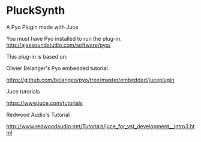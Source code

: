# PluckSynth
A Pyo Plugin made with Juce


You must have Pyo installed to run the plug-in. http://ajaxsoundstudio.com/software/pyo/

This plug-in is based on:

Olivier Bélanger's Pyo embedded tutorial.

https://github.com/belangeo/pyo/tree/master/embedded/juceplugin

Juce tutorials

https://www.juce.com/tutorials

Redwood Audio's Tutorial

http://www.redwoodaudio.net/Tutorials/juce_for_vst_development__intro3.html

